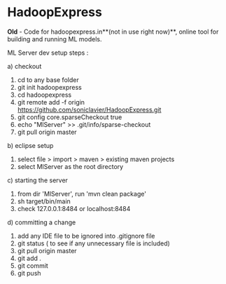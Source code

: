 # HadoopExpress

**Old** - Code for hadoopexpress.in**(not in use right now)**, online tool for building and running ML models.

ML Server dev setup steps :

a) checkout
  1. cd to any base folder 
  2. git init hadoopexpress
  3. cd hadoopexpress
  4. git remote add -f origin https://github.com/soniclavier/HadoopExpress.git
  5. git config core.sparseCheckout true
  6. echo "MlServer" >> .git/info/sparse-checkout
  7. git pull origin master

b) eclipse setup
  1. select file > import > maven > existing maven projects 
  2. select MlServer as the root directory

c) starting the server
  1. from dir 'MlServer', run 'mvn clean package'
  2. sh target/bin/main
  3. check 127.0.0.1:8484 or localhost:8484

d) committing a change
  1. add any IDE file to be ignored into .gitignore file
  2. git status  ( to see if any unnecessary file is included)
  2. git pull origin master
  3. git add .
  4. git commit 
  5. git push 
